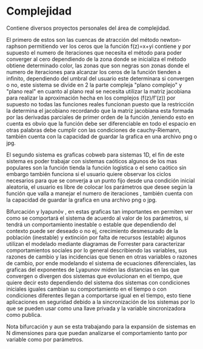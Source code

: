 # Complejidad
Contiene diversos proyectos personales del área de complejidad.

El primero de estos son las cuencas de atracción del método newton-raphson permitiendo ver los ceros que la función f(z)=x+yi contiene y por supuesto el numero de iteraciones que necesita el método para poder converger al cero  dependiendo de la zona donde se inicializa el método obtiene determinado color, las zonas que son negras son zonas donde el numero de iteraciones para alcanzar los ceros de la función tienden a infinito, dependiendo del umbral del usuario este determinara si convergen o no, este sistema se divide en 2 la parte compleja "plano complejo" y "plano real" en cuanto al plano real se necesita utilizar la matriz jacobiana para realizar la aproximación hecha en los complejos (f(z)/f'(z)) por supuesto no todas las funciones reales funcionan puesto que la restricción la determina el jacobiano recordando que la matriz jacobiana esta formada por las derivadas parciales de primer orden de la función ,teniendo esto en cuenta es obvio que la función debe ser diferenciable en todo el espacio en otras palabras debe cumplir con las condiciones de cauchy-Riemann, también cuenta con la capacidad de guardar la grafica en una archivo png o jpg.   
        

El segundo sistema es graficas cobweb para sistemas 1D, el fin de este sistema es poder trabajar con sistemas caóticos algunos de los mas populares son la función tienda la función logística o el seno caótico sin embargo también funciona si el usuario quiere observar los ciclos necesarios para que se converja a un punto fijo desde una condición inicial aleatoria, el usuario es libre de colocar los parámetros que desee según la función que valla a manejar el numero de iteraciones , también cuenta con la capacidad de guardar la grafica en una archivo png o jpg.

Bifurcación y lyapunóv , en estas graficas tan importantes en permiten ver como se comportará el sistema de acuerdo al valor de los parámetros, si tendrá un comportamiento inestable o estable  que dependiendo del contexto puede ser deseado o no ej, crecimiento desmesurado de la población (inestable) y extinción por falta de recursos (estable)  algunos utilizan el modelado mediante diagramas de Forrester para caracterizar comportamientos sociales por lo general describiendo las variables, sus razones de cambio y las incidencias que tienen en otras variables o razones de cambio, por ende modelando el sistema de ecuaciones diferenciales, las graficas del exponentes de Lyapunov miden las distancias en las que convergen o divergen dos sistemas que evolucionan en el tiempo, que quiere decir esto dependiendo del sistema dos sistemas con condiciones iniciales iguales cambian su comportamiento en el tiempo o con condiciones diferentes llegan a comportarse igual en el tiempo, esto tiene aplicaciones en seguridad debido a la sincronización de los sistemas por lo que se pueden usar como una llave privada y la variable sincronizadora como publica.    


Nota bifurcación y aun se esta trabajando para la expansión de sistemas en N dimensiones para que puedan analizarse el comportamiento tanto por variable como por parámetros. 
